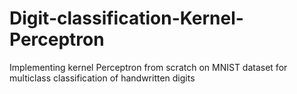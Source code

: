# Digit-classification-Kernel-Perceptron
Implementing kernel Perceptron from scratch on MNIST dataset for multiclass classification of handwritten digits
